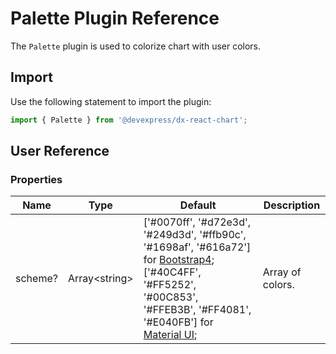 # Palette Plugin Reference

The `Palette` plugin is used to colorize chart with user colors.

## Import

Use the following statement to import the plugin:

```js
import { Palette } from '@devexpress/dx-react-chart';
```

## User Reference

### Properties

Name | Type | Default | Description
-----|------|---------|------------
scheme? | Array&lt;string&gt; | ['#0070ff', '#d72e3d', '#249d3d', '#ffb90c', '#1698af', '#616a72'] for [Bootstrap4](https://www.npmjs.com/package/@devexpress/dx-react-chart-bootstrap4); ['#40C4FF', '#FF5252', '#00C853', '#FFEB3B', '#FF4081', '#E040FB'] for [Material UI](https://www.npmjs.com/package/@devexpress/dx-react-chart-material-ui); | Array of colors.
